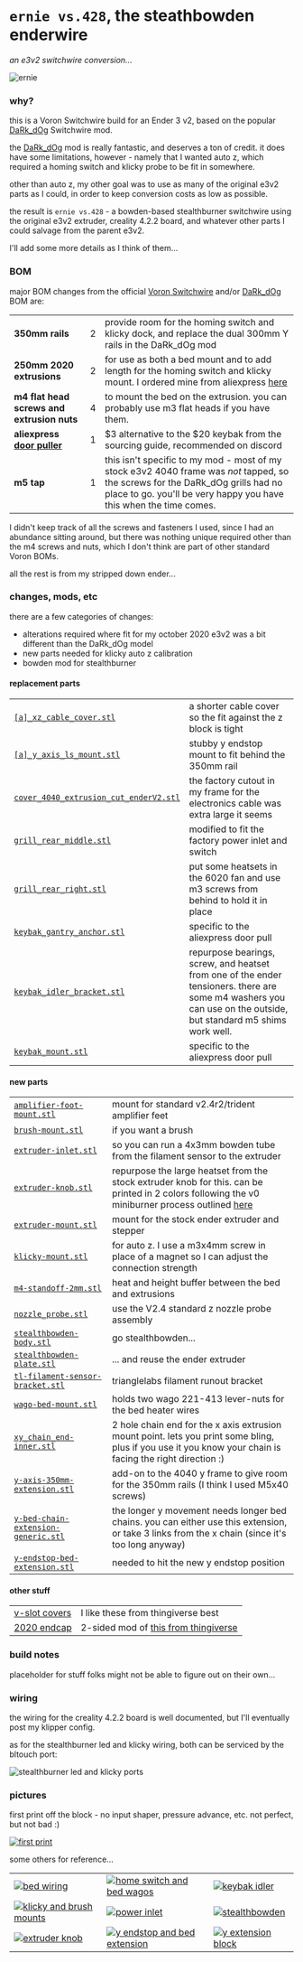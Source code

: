 # `ernie vs.428`, the steathbowden enderwire

*an e3v2 switchwire conversion...*

![ernie](./images/ernie.jpg)


### why?

this is a Voron Switchwire build for an Ender 3 v2, based on the popular [DaRk_dOg](https://github.com/boubounokefalos/Ender_SW) Switchwire mod.

the [DaRk_dOg](https://github.com/boubounokefalos/Ender_SW) mod is really fantastic, and deserves a ton of credit.  it does have some limitations, however - namely that I wanted auto z, which required a homing switch and klicky probe to be fit in somewhere.  

other than auto z, my other goal was to use as many of the original e3v2 parts as I could, in order to keep conversion costs as low as possible.

the result is `ernie vs.428` - a bowden-based stealthburner switchwire using the original e3v2 extruder, creality 4.2.2 board, and whatever other parts I could salvage from the parent e3v2.

I'll add some more details as I think of them...


### BOM

major BOM changes from the official [Voron Switchwire](https://vorondesign.com/voron_switchwire) and/or [DaRk_dOg](https://github.com/boubounokefalos/Ender_SW/wiki/Custom-Bom) BOM are:

| | | |
| :--- | :--- | :--- |
| **350mm rails** | 2 | provide room for the homing switch and klicky dock, and replace the dual 300mm Y rails in the DaRk_dOg mod |
| **250mm 2020 extrusions** | 2 | for use as both a bed mount and to add length for the homing switch and klicky mount.  I ordered mine from aliexpress [here](https://www.aliexpress.com/item/2255799859462895.html) |
| **m4 flat head screws and extrusion nuts** | 4 | to mount the bed on the extrusion.  you can probably use m3 flat heads if you have them. |
| **aliexpress [door puller](https://www.aliexpress.com/item/2255801159810332.html)** | 1 | $3 alternative to the $20 keybak from the sourcing guide, recommended on discord |
| **m5 tap** | 1 | this isn't specific to my mod - most of my stock e3v2 4040 frame was *not* tapped, so the screws for the DaRk_dOg grills had no place to go.  you'll be very happy you have this when the time comes. |

I didn't keep track of all the screws and fasteners I used, since I had an abundance sitting around, but there was nothing unique required other than the m4 screws and nuts, which I don't think are part of other standard Voron BOMs.

all the rest is from my stripped down ender...


### changes, mods, etc

there are a few categories of changes:

- alterations required where fit for my october 2020 e3v2 was a bit different than the DaRk_dOg model
- new parts needed for klicky auto z calibration
- bowden mod for stealthburner


#### replacement parts

| | |
| :--- | :--- |
| [`[a]_xz_cable_cover.stl`](stl/replacements/[a]_xz_cable_cover.stl)| a shorter cable cover so the fit against the z block is tight |
| [`[a]_y_axis_ls_mount.stl`](stl/replacements/[a]_y_axis_ls_mount.stl)| stubby y endstop mount to fit behind the 350mm rail |
| [`cover_4040_extrusion_cut_enderV2.stl`](stl/replacements/cover_4040_extrusion_cut_enderV2.stl)| the factory cutout in my frame for the electronics cable was extra large it seems |
| [`grill_rear_middle.stl`](stl/replacements/grill_rear_middle.stl)| modified to fit the factory power inlet and switch |
| [`grill_rear_right.stl`](stl/replacements/grill_rear_right.stl)| put some heatsets in the 6020 fan and use m3 screws from behind to hold it in place |
| [`keybak_gantry_anchor.stl`](stl/replacements/keybak_gantry_anchor.stl)| specific to the aliexpress door pull |
| [`keybak_idler_bracket.stl`](stl/replacements/keybak_idler_bracket.stl)| repurpose bearings, screw, and heatset from one of the ender tensioners.  there are some m4 washers you can use on the outside, but standard m5 shims work well. |
| [`keybak_mount.stl`](stl/replacements/keybak_mount.stl)| specific to the aliexpress door pull |

#### new parts

| | |
| :--- | :--- |
| [`amplifier-foot-mount.stl`](stl/new/amplifier-foot-mount.stl)| mount for standard v2.4r2/trident amplifier feet |
| [`brush-mount.stl`](stl/new/brush-mount.stl)| if you want a brush |
| [`extruder-inlet.stl`](stl/new/extruder-inlet.stl)| so you can run a 4x3mm bowden tube from the filament sensor to the extruder |
| [`extruder-knob.stl`](stl/new/extruder-knob.stl)| repurpose the large heatset from the stock extruder knob for this.  can be printed in 2 colors following the v0 miniburner process outlined [here](https://imgur.com/a/FDyniIr) |
| [`extruder-mount.stl`](stl/new/extruder-mount.stl)| mount for the stock ender extruder and stepper |
| [`klicky-mount.stl`](stl/new/klicky-mount.stl)| for auto z.  I use a m3x4mm screw in place of a magnet so I can adjust the connection strength |
| [`m4-standoff-2mm.stl`](stl/new/m4-standoff-2mm.stl)| heat and height buffer between the bed and extrusions |
| [`nozzle_probe.stl`](https://github.com/VoronDesign/Voron-2/blob/Voron2.4/STLs/Z_Endstop/nozzle_probe.stl)| use the V2.4 standard z nozzle probe assembly |
| [`stealthbowden-body.stl`](stl/new/stealthbowden-body.stl) | go stealthbowden... |
| [`stealthbowden-plate.stl`](stl/new/stealthbowden-plate.stl)| ... and reuse the ender extruder  |
| [`tl-filament-sensor-bracket.stl`](stl/new/tl-filament-sensor-bracket.stl)| trianglelabs filament runout bracket |
| [`wago-bed-mount.stl`](stl/new/wago-bed-mount.stl)| holds two wago 221-413 lever-nuts for the bed heater wires |
| [`xy_chain_end-inner.stl`](stl/new/xy_chain_end-inner.stl) | 2 hole chain end for the x axis extrusion mount point.  lets you print some bling, plus if you use it you know your chain is facing the right direction :) |
| [`y-axis-350mm-extension.stl`](stl/new/y-axis-350mm-extension.stl)| add-on to the 4040 y frame to give room for the 350mm rails (I think I used M5x40 screws) |
| [`y-bed-chain-extension-generic.stl`](stl/new/y-bed-chain-extension-generic.stl)| the longer y movement needs longer bed chains.  you can either use this extension, or take 3 links from the x chain (since it's too long anyway) |
| [`y-endstop-bed-extension.stl`](stl/new/y-endstop-bed-extension.stl)| needed to hit the new y endstop position |

#### other stuff

| | |
| :--- | :--- |
| [v-slot covers](https://www.thingiverse.com/thing:4681157)| I like these from thingiverse best |
| [2020 endcap](stl/new/2020-endcap.stl)| 2-sided mod of [this from thingiverse](https://www.thingiverse.com/thing:813368) |


### build notes

placeholder for stuff folks might not be able to figure out on their own...


### wiring

the wiring for the creality 4.2.2 board is well documented, but I'll eventually post my klipper config.

as for the stealthburner led and klicky wiring, both can be serviced by the bltouch port:

![stealthburner led and klicky ports](./images/bltouch-port.png)


### pictures

first print off the block - no input shaper, pressure advance, etc.  not perfect, but not bad :)

[![first print](./images/first-print-main.jpg)](./images/first-print.jpg)

some others for reference...

| | | |
| :--- | :--- | :--- |
| [![bed wiring](./images/thumbs/bed-wiring.jpg)](./images/bed-wiring.jpg) | [![home switch and bed wagos](./images/thumbs/home-switch+bed-wagos.jpg)](./images/home-switch+bed-wagos.jpg) | [![keybak idler](./images/thumbs/keybak-idler.jpg)](./images/keybak-idler.jpg) |
| [![klicky and brush mounts](./images/thumbs/klicky+brush.jpg)](./images/klicky+brush.jpg) | [![power inlet](./images/thumbs/power.jpg)](./images/power.jpg) | [![stealthbowden](./images/thumbs/stealthbowden.jpg)](./images/stealthbowden..jpg) |
| [![extruder knob](./images/thumbs/extruder-knob.jpg)](./images/extruder-knob.jpg) | [![y endstop and bed extension](./images/thumbs/y-endstop.jpg)](./images/y-endstop.jpg) | [![y extension block](./images/thumbs/y-extension-block.jpg)](./images/y-extension-block.jpg)
